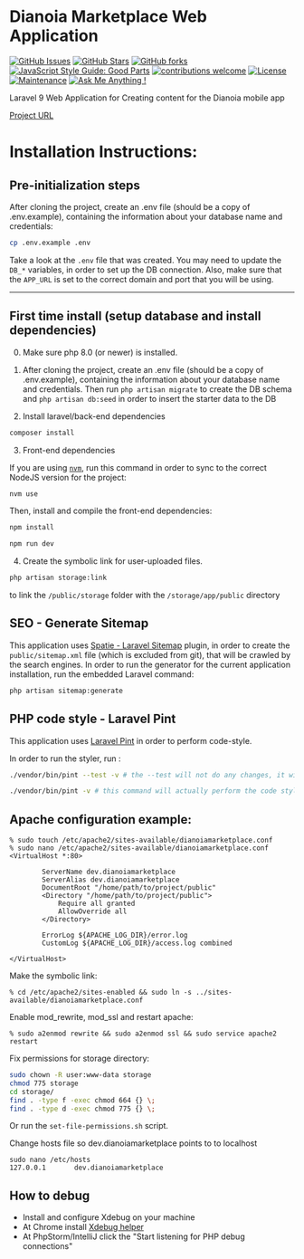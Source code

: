 # Dianoia Marketplace Web Application

[![GitHub Issues](https://img.shields.io/github/issues/scify/Dianoia-Marketplace)](https://img.shields.io/github/issues/scify/Dianoia-Marketplace)
[![GitHub Stars](https://img.shields.io/github/stars/scify/Dianoia-Marketplace)](https://img.shields.io/github/stars/scify/Dianoia-Marketplace)
[![GitHub forks](https://img.shields.io/github/forks/scify/Dianoia-Marketplace)](https://img.shields.io/github/forks/scify/Dianoia-Marketplace)
[![JavaScript Style Guide: Good Parts](https://img.shields.io/badge/code%20style-goodparts-brightgreen.svg?style=flat)](https://github.com/dwyl/goodparts "JavaScript The Good Parts")
[![contributions welcome](https://img.shields.io/badge/contributions-welcome-brightgreen.svg?style=flat)](https://github.com/dwyl/esta/issues)
[![License](https://img.shields.io/badge/License-Apache%202.0-blue.svg)](https://opensource.org/licenses/Apache-2.0)
[![Maintenance](https://img.shields.io/badge/Maintained%3F-yes-green.svg)](https://GitHub.com/Naereen/StrapDown.js/graphs/commit-activity)
[![Ask Me Anything !](https://img.shields.io/badge/Ask%20me-anything-1abc9c.svg)](https://GitHub.com/scify)

Laravel 9 Web Application for Creating content for the Dianoia mobile app

[Project URL](https://dianoia.scify.org/)

# Installation Instructions:

## Pre-initialization steps

After cloning the project, create an .env file (should be a copy of .env.example),
containing the information about your database name and credentials:

```bash
cp .env.example .env
```

Take a look at the `.env` file that was created. You may need to update the `DB_*` variables, in order to set up the DB connection.
Also, make sure that the `APP_URL` is set to the correct domain and port that you will be using.

<hr>

## First time install (setup database and install dependencies)

0. Make sure php 8.0 (or newer) is installed.


1. After cloning the project, create an .env file (should be a copy of .env.example),
   containing the information about your database name and credentials.
   Then run ```php artisan migrate``` to create the DB schema and
   ```php artisan db:seed``` in order to insert the starter data to the DB

2. Install laravel/back-end dependencies
```bash
composer install
```

3. Front-end dependencies

If you are using [`nvm`](https://github.com/nvm-sh/nvm), run this command in order to sync to the correct NodeJS version for the project:

```bash
nvm use
```

Then, install and compile the front-end dependencies:

```bash
npm install

npm run dev
```

4. Create the symbolic link for user-uploaded files.

```bash
php artisan storage:link
```

to link the `/public/storage` folder with the `/storage/app/public` directory

## SEO - Generate Sitemap

This application uses [Spatie - Laravel Sitemap](https://github.com/spatie/laravel-sitemap) plugin, in order to create
the `public/sitemap.xml` file (which is excluded from git), that will be crawled by the search engines.
In order to run the generator for the current application installation, run the embedded Laravel command:

```bash
php artisan sitemap:generate
```
## PHP code style - Laravel Pint

This application uses [Laravel Pint](https://laravel.com/docs/9.x/pint) in order to perform code-style.

In order to run the styler, run :

```bash
./vendor/bin/pint --test -v # the --test will not do any changes, it will just output the changes needed

./vendor/bin/pint -v # this command will actually perform the code style changes 
```

## Apache configuration example:

```
% sudo touch /etc/apache2/sites-available/dianoiamarketplace.conf
% sudo nano /etc/apache2/sites-available/dianoiamarketplace.conf
<VirtualHost *:80>
       
        ServerName dev.dianoiamarketplace
        ServerAlias dev.dianoiamarketplace
        DocumentRoot "/home/path/to/project/public"
        <Directory "/home/path/to/project/public">
            Require all granted
            AllowOverride all
        </Directory>
       
        ErrorLog ${APACHE_LOG_DIR}/error.log
        CustomLog ${APACHE_LOG_DIR}/access.log combined

</VirtualHost>
```
Make the symbolic link:
```
% cd /etc/apache2/sites-enabled && sudo ln -s ../sites-available/dianoiamarketplace.conf
```
Enable mod_rewrite, mod_ssl and restart apache:
```
% sudo a2enmod rewrite && sudo a2enmod ssl && sudo service apache2 restart
```
Fix permissions for storage directory:
```bash
sudo chown -R user:www-data storage
chmod 775 storage
cd storage/
find . -type f -exec chmod 664 {} \;
find . -type d -exec chmod 775 {} \;
```

Or run the `set-file-permissions.sh` script.

Change hosts file so dev.dianoiamarketplace points to to localhost
```$xslt
sudo nano /etc/hosts
127.0.0.1       dev.dianoiamarketplace

```

## How to debug
- Install and configure Xdebug on your machine
- At Chrome install [Xdebug helper](https://chrome.google.com/webstore/detail/xdebug-helper/eadndfjplgieldjbigjakmdgkmoaaaoc?utm_source=chrome-app-launcher-info-dialog)
- At PhpStorm/IntelliJ click the "Start listening for PHP debug connections"
